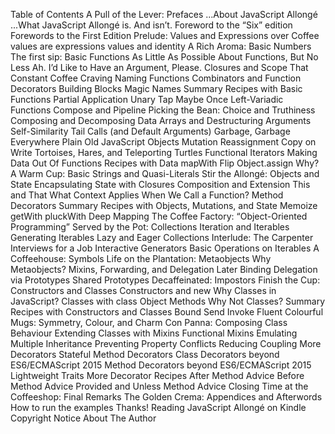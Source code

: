 Table of Contents
A Pull of the Lever: Prefaces
...About JavaScript Allongé
...What JavaScript Allongé is. And isn’t.
Foreword to the “Six” edition
Forewords to the First Edition
Prelude: Values and Expressions over Coffee
values are expressions
values and identity
A Rich Aroma: Basic Numbers
The first sip: Basic Functions
As Little As Possible About Functions, But No Less
Ah. I’d Like to Have an Argument, Please.
Closures and Scope
That Constant Coffee Craving
Naming Functions
Combinators and Function Decorators
Building Blocks
Magic Names
Summary
Recipes with Basic Functions
Partial Application
Unary
Tap
Maybe
Once
Left-Variadic Functions
Compose and Pipeline
Picking the Bean: Choice and Truthiness
Composing and Decomposing Data
Arrays and Destructuring Arguments
Self-Similarity
Tail Calls (and Default Arguments)
Garbage, Garbage Everywhere
Plain Old JavaScript Objects
Mutation
Reassignment
Copy on Write
Tortoises, Hares, and Teleporting Turtles
Functional Iterators
Making Data Out Of Functions
Recipes with Data
mapWith
Flip
Object.assign
Why?
A Warm Cup: Basic Strings and Quasi-Literals
Stir the Allongé: Objects and State
Encapsulating State with Closures
Composition and Extension
This and That
What Context Applies When We Call a Function?
Method Decorators
Summary
Recipes with Objects, Mutations, and State
Memoize
getWith
pluckWith
Deep Mapping
The Coffee Factory: “Object-Oriented Programming”
Served by the Pot: Collections
Iteration and Iterables
Generating Iterables
Lazy and Eager Collections
Interlude: The Carpenter Interviews for a Job
Interactive Generators
Basic Operations on Iterables
A Coffeehouse: Symbols
Life on the Plantation: Metaobjects
Why Metaobjects?
Mixins, Forwarding, and Delegation
Later Binding
Delegation via Prototypes
Shared Prototypes
Decaffeinated: Impostors
Finish the Cup: Constructors and Classes
Constructors and new
Why Classes in JavaScript?
Classes with class
Object Methods
Why Not Classes?
Summary
Recipes with Constructors and Classes
Bound
Send
Invoke
Fluent
Colourful Mugs: Symmetry, Colour, and Charm
Con Panna: Composing Class Behaviour
Extending Classes with Mixins
Functional Mixins
Emulating Multiple Inheritance
Preventing Property Conflicts
Reducing Coupling
More Decorators
Stateful Method Decorators
Class Decorators beyond ES6/ECMAScript 2015
Method Decorators beyond ES6/ECMAScript 2015
Lightweight Traits
More Decorator Recipes
After Method Advice
Before Method Advice
Provided and Unless
Method Advice
Closing Time at the Coffeeshop: Final Remarks
The Golden Crema: Appendices and Afterwords
How to run the examples
Thanks!
Reading JavaScript Allongé on Kindle
Copyright Notice
About The Author
